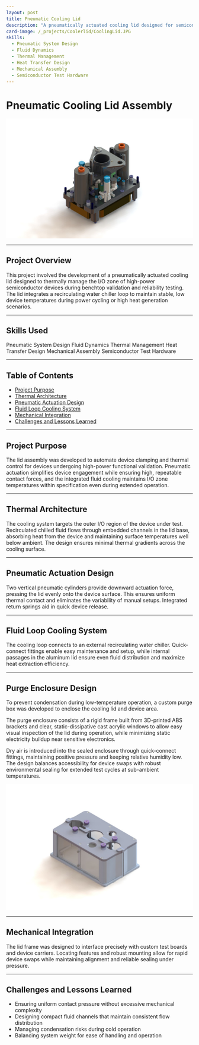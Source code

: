 ```yaml
---
layout: post
title: Pneumatic Cooling Lid
description: "A pneumatically actuated cooling lid designed for semiconductor device testing, utilizing a recirculating fluid loop to maintain controlled temperatures across the device's I/O region. This assembly enables consistent thermal contact and automated device engagement during cold-temperature tests."
card-image: /_projects/Coolerlid/CoolingLid.JPG
skills:
  - Pneumatic System Design
  - Fluid Dynamics
  - Thermal Management
  - Heat Transfer Design
  - Mechanical Assembly
  - Semiconductor Test Hardware
---
```


# Pneumatic Cooling Lid Assembly

<img src="/_projects/Coolerlid/CoolingLid.JPG" alt="Pneumatic Cooling Lid" class="centered-image" />

---

## Project Overview

This project involved the development of a pneumatically actuated cooling lid designed to thermally manage the I/O zone of high-power semiconductor devices during benchtop validation and reliability testing. The lid integrates a recirculating water chiller loop to maintain stable, low device temperatures during power cycling or high heat generation scenarios.

---

## Skills Used

<div class="skills-list">
  <span class="skill">Pneumatic System Design</span>
  <span class="skill">Fluid Dynamics</span>
  <span class="skill">Thermal Management</span>
  <span class="skill">Heat Transfer Design</span>
  <span class="skill">Mechanical Assembly</span>
  <span class="skill">Semiconductor Test Hardware</span>
</div>

---

## Table of Contents
- [Project Purpose](#project-purpose)
- [Thermal Architecture](#thermal-architecture)
- [Pneumatic Actuation Design](#pneumatic-actuation-design)
- [Fluid Loop Cooling System](#fluid-loop-cooling-system)
- [Mechanical Integration](#mechanical-integration)
- [Challenges and Lessons Learned](#challenges-and-lessons-learned)

---

## Project Purpose

The lid assembly was developed to automate device clamping and thermal control for devices undergoing high-power functional validation. Pneumatic actuation simplifies device engagement while ensuring high, repeatable contact forces, and the integrated fluid cooling maintains I/O zone temperatures within specification even during extended operation.

---

## Thermal Architecture

The cooling system targets the outer I/O region of the device under test. Recirculated chilled fluid flows through embedded channels in the lid base, absorbing heat from the device and maintaining surface temperatures well below ambient. The design ensures minimal thermal gradients across the cooling surface.

---

## Pneumatic Actuation Design

Two vertical pneumatic cylinders provide downward actuation force, pressing the lid evenly onto the device surface. This ensures uniform thermal contact and eliminates the variability of manual setups. Integrated return springs aid in quick device release.

---

## Fluid Loop Cooling System

The cooling loop connects to an external recirculating water chiller. Quick-connect fittings enable easy maintenance and setup, while internal passages in the aluminum lid ensure even fluid distribution and maximize heat extraction efficiency.

---

## Purge Enclosure Design

To prevent condensation during low-temperature operation, a custom purge box was developed to enclose the cooling lid and device area. 

The purge enclosure consists of a rigid frame built from 3D-printed ABS brackets and clear, static-dissipative cast acrylic windows to allow easy visual inspection of the lid during operation, while minimizing static electricity buildup near sensitive electronics.

Dry air is introduced into the sealed enclosure through quick-connect fittings, maintaining positive pressure and keeping relative humidity low. The design balances accessibility for device swaps with robust environmental sealing for extended test cycles at sub-ambient temperatures.

<img src="/_projects/Coolerlid/CoolingLidPurge.JPG" alt="Purge Box Surrounding Cooling Lid" class="centered-image" />

---

## Mechanical Integration

The lid frame was designed to interface precisely with custom test boards and device carriers. Locating features and robust mounting allow for rapid device swaps while maintaining alignment and reliable sealing under pressure.

---

## Challenges and Lessons Learned

- Ensuring uniform contact pressure without excessive mechanical complexity
- Designing compact fluid channels that maintain consistent flow distribution
- Managing condensation risks during cold operation
- Balancing system weight for ease of handling and operation

